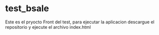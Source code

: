 # test_bsale
Este es el pryocto Front del test, para ejecutar la aplicacion descargue el repositorio y ejecute el archivo index.html
